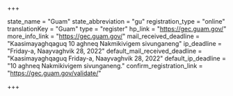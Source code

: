 +++

state_name = "Guam"
state_abbreviation = "gu"
registration_type = "online"
translationKey = "Guam"
type = "register"
hp_link = "https://gec.guam.gov/"
more_info_link = "https://gec.guam.gov/"
mail_received_deadline = "Kaasimayaghqaguq 10 aghneq Nakmikivigem sivunganeng"
ip_deadline = "Friday-a, Naayvaghvik 28, 2022"
default_mail_received_deadline = "Kaasimayaghqaguq Friday-a, Naayvaghvik 28, 2022"
default_ip_deadline = "10 aghneq Nakmikivigem sivunganeng."
confirm_registration_link = "https://gec.guam.gov/validate/"

+++